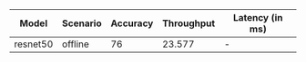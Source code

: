 | Model    | Scenario   |   Accuracy |   Throughput | Latency (in ms)   |
|----------|------------|------------|--------------|-------------------|
| resnet50 | offline    |         76 |       23.577 | -                 |